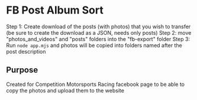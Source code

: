 # FB Post Album Sort

Step 1: Create download of the posts (with photos) that you wish to transfer (be sure to create the download as a JSON, needs only posts)
Step 2: move "photos_and_videos" and "posts" folders into the "fb-export" folder
Step 3: Run `node app.mjs` and photos will be copied into folders named after the post description

## Purpose

Created for Competition Motorsports Racing facebook page to be able to copy the photos and upload them to the website